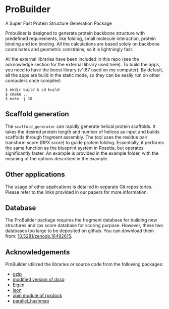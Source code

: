 # ProBuilder
A Super Fast Protein Structure Generation Package

Probuilder is designed to generate protein backbone structure with predefined requirements, like folding, small molecule interaction, protein binding and ion binding. All the calculations are based solely on backbone coordinates and geometric constrains, so it is lightningly fast.


All the external libraries have been included in this repo (see the acknowledge section for the external library used here). To build the apps, you need to have the boost library (v1.67 used on my computer). By default, all the apps are build in the static mode, so they can be easily run on other computers once compiled:

    $ mkdir build & cd build
    $ cmake ..
    $ make -j 10

## Scaffold generation
The `scaffold_generator` can rapidly generate helical protein scaffolds. It takes the desired protein length and number of helices as input and builds scaffolds through fragment assembly. The tool uses the residue pair transform score (RPX score) to guide protein folding. Essentially, it performs the same function as the blueprint system in Rosetta, but operates significantly faster. An example is provided in the example folder, with the meaning of the options described in the example.

## Other applications
The usage of other applications is detailed in separate Git repositories. Please refer to the links provided in our papers for more information.

## Database
The ProBuilder package requires the fragment database for building new structures and rpx score database for scoring purpose. However, these two databases too large to be deposited on github. You can download them from: [10.5281/zenodo.16492615](https://doi.org/10.5281/zenodo.16492615).

## Acknowledgements

ProBuilder utilized the libraries or source code from the following packages:

*   [gzip](https://www.gnu.org/software/gzip/)
*   [modified version of dssp](https://github.com/cmbi/dssp)
*   [Eigen](https://eigen.tuxfamily.org/index.php?title=Main_Page)
*   [json](https://github.com/nlohmann/json)
*   [xbin module of rpxdock](https://github.com/willsheffler/rpxdock)
*   [parallel_hashmap](https://github.com/greg7mdp/parallel-hashmap)
